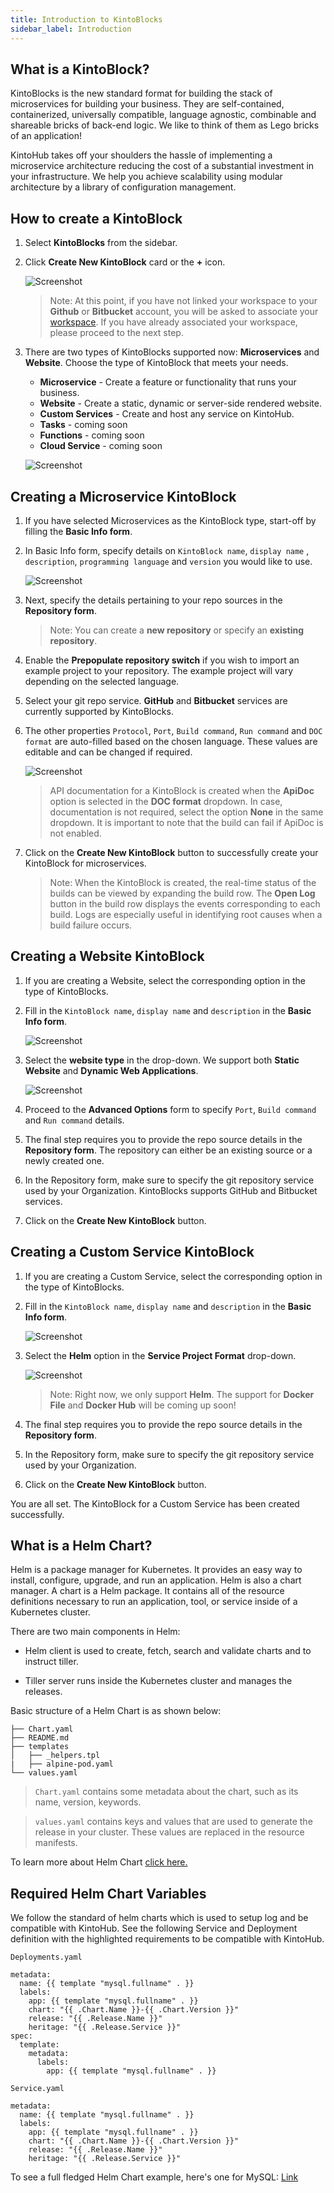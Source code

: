 ```yaml
---
title: Introduction to KintoBlocks
sidebar_label: Introduction
---
```


## What is a KintoBlock?

KintoBlocks is the new standard format for building the stack of microservices for building your business. They are self-contained, containerized, universally compatible, language agnostic, combinable and shareable bricks of back-end logic. We like to think of them as Lego bricks of an application!

KintoHub takes off your shoulders the hassle of implementing a microservice architecture reducing the cost of a substantial investment in your infrastructure. We help you achieve scalability using modular architecture by a library of configuration management.


## How to create a KintoBlock 

1. Select **KintoBlocks** from the sidebar.

2. Click **Create New KintoBlock** card or the **+** icon.

   ![Screenshot](/docs/assets/kb-create-options.png)

   > Note: At this point, if you have not linked your workspace to your **Github** or **Bitbucket** account, you will be asked to associate your [workspace](workspaces.md). If you have already associated your workspace, please proceed to the next step.

3. There are two types of KintoBlocks supported now: **Microservices** and **Website**. Choose the type of
KintoBlock that meets your needs.

   - **Microservice** - Create a feature or functionality that runs your business.
   - **Website** - Create a static, dynamic or server-side rendered website.
   - **Custom Services** - Create and host any service on KintoHub.
   - **Tasks** - coming soon
   - **Functions** - coming soon
   - **Cloud Service** - coming soon

   ![Screenshot](/docs/assets/select-kb-flavour.png)


## Creating a Microservice KintoBlock

1. If you have selected Microservices as the KintoBlock type, start-off by filling the **Basic Info form**.

2. In Basic Info form, specify details on `KintoBlock name`, `display name` , `description`, `programming language` and `version` you would like to use.

   ![Screenshot](/docs/assets/kb-basic-info-section.png)

3. Next, specify the details pertaining to your repo sources in the **Repository form**.

   > Note: You can create a **new repository** or specify an **existing repository**.

4. Enable the **Prepopulate repository switch** if you wish to import an example project to your repository. The example project will vary depending on the selected language.

5. Select your git repo service. **GitHub** and **Bitbucket** services are currently supported by KintoBlocks.

6. The other properties `Protocol`, `Port`, `Build command`, `Run command` and `DOC format` are auto-filled based on the chosen language. These values are editable and can be changed if required.

   ![Screenshot](/docs/assets/advanced-options.png)

   > API documentation for a KintoBlock is created when the **ApiDoc** option is selected in the **DOC format** dropdown. In case, documentation is not required, select the option **None** in the same dropdown. It is important to note that the build can fail if ApiDoc is not enabled.
   
7. Click on the **Create New KintoBlock** button to successfully create your KintoBlock for microservices.

   > Note: When the KintoBlock is created, the real-time status of the builds can be viewed by expanding the build row. The **Open Log** button in the build row displays the events corresponding to each build. Logs are especially useful in identifying root causes when a build failure occurs.


## Creating a Website KintoBlock

1. If you are creating a Website, select the corresponding option in the type of KintoBlocks.

2. Fill in the `KintoBlock name`, `display name` and `description` in the **Basic Info form**.

   ![Screenshot](/docs/assets/kb-website-basic-info.png)

3. Select the **website type** in the drop-down. We support both **Static Website** and **Dynamic Web Applications**. 

   ![Screenshot](/docs/assets/website-options.png)

4. Proceed to the **Advanced Options** form to specify  `Port`, `Build command` and `Run command` details.

5. The final step requires you to provide the repo source details in the **Repository form**. The repository can either be an existing source or a newly created one.

6. In the Repository form, make sure to specify the git repository service used by your Organization. KintoBlocks supports GitHub and Bitbucket services.

7. Click on the **Create New KintoBlock** button. 


## Creating a Custom Service KintoBlock

1. If you are creating a Custom Service, select the corresponding option in the type of KintoBlocks.

2. Fill in the `KintoBlock name`, `display name` and `description` in the **Basic Info form**.

   ![Screenshot](/docs/assets/kb-custom-service-basic-info.png)

3. Select the **Helm** option in the **Service Project Format** drop-down. 

   ![Screenshot](/docs/assets/kb-custom-service-options.png)

   >Note: Right now, we only support **Helm**. The support for **Docker File** and **Docker Hub**  will be coming up soon!

4. The final step requires you to provide the repo source details in the **Repository form**.

5. In the Repository form, make sure to specify the git repository service used by your Organization.

6. Click on the **Create New KintoBlock** button. 

You are all set. The KintoBlock for a Custom Service has been created successfully.


## What is a Helm Chart?

Helm is a package manager for Kubernetes. It provides an easy way to install, configure, upgrade, and run an application. Helm is also a chart manager. A chart is a Helm package. It contains all of the resource definitions necessary to run an application, tool, or service inside of a Kubernetes cluster.

There are two main components in Helm:

- Helm client is used to create, fetch, search and validate charts and to instruct tiller.

- Tiller server runs inside the Kubernetes cluster and manages the releases.

Basic structure of a Helm Chart is as shown below:

```
├── Chart.yaml
├── README.md
├── templates
│   ├── _helpers.tpl
|   ├── alpine-pod.yaml
└── values.yaml
```

   >`Chart.yaml` contains some metadata about the chart, such as its name, version, keywords.

   >`values.yaml` contains keys and values that are used to generate the release in your cluster. These values are replaced in the resource manifests.

To learn more about Helm Chart [click here.](https://helm.sh/docs/)


## Required Helm Chart Variables

We follow the standard of helm charts which is used to setup log and be compatible with KintoHub. See the following Service and Deployment definition with the highlighted requirements to be compatible with KintoHub.

`Deployments.yaml`

```
metadata:
  name: {{ template "mysql.fullname" . }}
  labels:
    app: {{ template "mysql.fullname" . }}
    chart: "{{ .Chart.Name }}-{{ .Chart.Version }}"
    release: "{{ .Release.Name }}"
    heritage: "{{ .Release.Service }}"
spec:
  template:
    metadata:
      labels:
        app: {{ template "mysql.fullname" . }}
```

`Service.yaml`

```
metadata:
  name: {{ template "mysql.fullname" . }}
  labels:
    app: {{ template "mysql.fullname" . }}
    chart: "{{ .Chart.Name }}-{{ .Chart.Version }}"
    release: "{{ .Release.Name }}"
    heritage: "{{ .Release.Service }}"
```

To see a full fledged Helm Chart example, here's one for MySQL: [Link](https://github.com/helm/charts/tree/master/stable/mysql)
